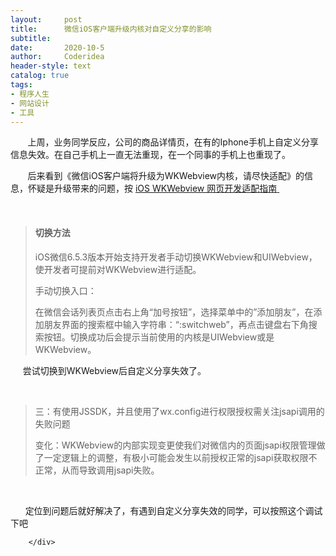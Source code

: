 ```yaml
---
layout:     post
title:      微信iOS客户端升级内核对自定义分享的影响
subtitle:   
date:       2020-10-5
author:     Coderidea
header-style: text
catalog: true
tags:
- 程序人生
- 网站设计
- 工具
--- 
```

<div class="postBody">
			<div id="cnblogs_post_body" class="blogpost-body"><p>       上周，业务同学反应，公司的商品详情页，在有的Iphone手机上自定义分享信息失效。在自己手机上一直无法重现，在一个同事的手机上也重现了。</p>
<p>       后来看到《微信iOS客户端将升级为WKWebview内核，请尽快适配》的信息，怀疑是升级带来的问题，按 <a href="%20https%3A//mp.weixin.qq.com/advanced/wiki?t=t=resource/res_main&amp;id=mp1483682025_enmey">iOS WKWebview 网页开发适配指南</a><span class="Apple-converted-space"><a href="%20https%3A//mp.weixin.qq.com/advanced/wiki?t=t=resource/res_main&amp;id=mp1483682025_enmey"> </a><br /></span></p>
<p>  </p>
<blockquote>
<h4>切换方法</h4>
<p>iOS微信6.5.3版本开始支持开发者手动切换WKWebview和UIWebview，使开发者可提前对WKWebview进行适配。</p>
<p>手动切换入口：</p>
<p>在微信会话列表页点击右上角“加号按钮”，选择菜单中的”添加朋友”，在添加朋友界面的搜索框中输入字符串：“:switchweb”，再点击键盘右下角搜索按钮。切换成功后会提示当前使用的内核是UIWebview或是WKWebview。</p>


</blockquote>
<p>     尝试切换到WKWebview后自定义分享失效了。</p>
<p> </p>
<blockquote>
<p>三：有使用JSSDK，并且使用了wx.config进行权限授权需关注jsapi调用的失败问题 </p>
<p>变化：WKWebview的内部实现变更使我们对微信内的页面jsapi权限管理做了一定逻辑上的调整，有极小可能会发生以前授权正常的jsapi获取权限不正常，从而导致调用jsapi失败。<span class="Apple-converted-space"> <br /></span></p>


</blockquote>
<p> </p>
<p>      定位到问题后就好解决了，有遇到自定义分享失效的同学，可以按照这个调试下吧</p></div><div id="MySignature"></div>
<div class="clear"></div>
<div id="blog_post_info_block">
<div id="BlogPostCategory"></div>
<div id="EntryTag"></div>
<div id="blog_post_info">
</div>
<div class="clear"></div>
<div id="post_next_prev"></div>
</div>


		</div>